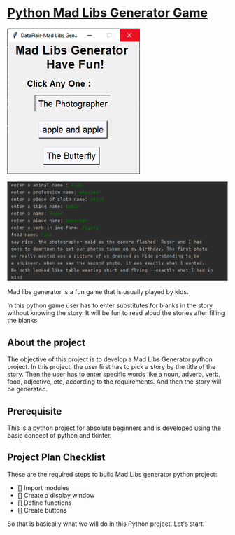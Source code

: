 # [Python Mad Libs Generator Game](https://data-flair.training/blogs/python-mad-libs-generator-game/)

![img.png](img.png)

![img_1.png](img_1.png)

Mad libs generator is a fun game that is usually played by kids.

In this python game user has to enter substitutes for blanks in the story
without knowing the story. It will be fun to read aloud the stories after
filling the blanks.

## About the project

The objective of this project is to develop a Mad Libs Generator python project.
In this project, the user first has to pick a story by the title of the story.
Then the user has to enter specific words like a noun, adverb, verb, food,
adjective, etc, according to the requirements. And then the story will be
generated.

## Prerequisite

This is a python project for absolute beginners and is developed using the basic
concept of python and tkinter.

## Project Plan Checklist

These are the required steps to build Mad Libs generator python project:

- [] Import modules
- [] Create a display window
- [] Define functions
- [] Create buttons

So that is basically what we will do in this Python project. Let's start.

